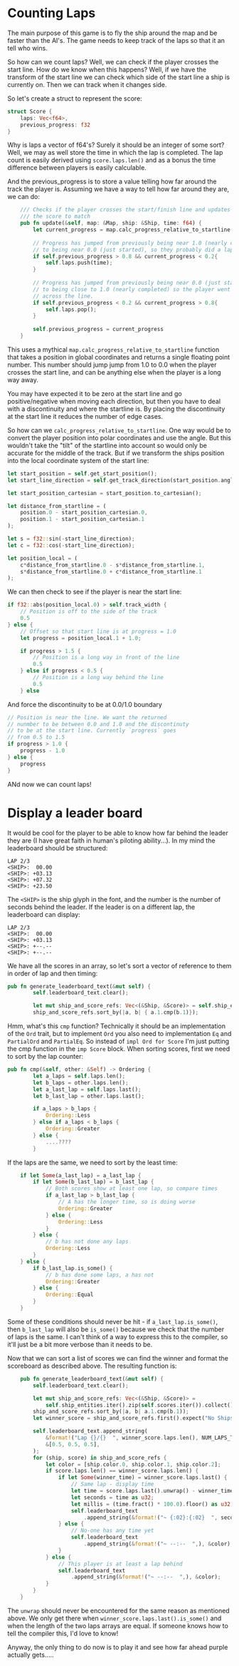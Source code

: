 # Counting Laps

The main purpose of this game is to fly the ship around the map and
be faster than the AI's. The game needs to keep track of the laps so
that it an tell who wins.

So how can we count laps? Well, we can check if the player crosses
the start line. How do we know when this happens? Well, if we have the
transform of the start line we can check which side of the start line
a ship is currently on. Then we can track when it changes side.

So let's create a struct to represent the score:
```rust
struct Score {
    laps: Vec<f64>,
    previous_progress: f32
}
```

Why is laps a vector of f64's? Surely it should be an integer of some
sort? Well, we may as well store the time in which the lap is completed.
The lap count is easily derived using `score.laps.len()` and as a bonus
the time difference between players is easily calculable.

And the previous_progress is to store a value telling how far around
the track the player is. Assuming we have a way to tell how far around
they are, we can do:

```rust
    /// Checks if the player crosses the start/finish line and updates
    /// the score to match
    pub fn update(&self, map: &Map, ship: &Ship, time: f64) {
        let current_progress = map.calc_progress_relative_to_startline((ship.position.x, ship.position.y));
        
        // Progress has jumped from previously being near 1.0 (nearly completed)
        // to being near 0.0 (just started), so they probably did a lap
        if self.previous_progress > 0.8 && current_progress < 0.2{
            self.laps.push(time);
        }
        
        // Progress has jumped from previously being near 0.0 (just started)
        // to being close to 1.0 (nearly completed) so the player went back
        // across the line.
        if self.previous_progress < 0.2 && current_progress > 0.8{
            self.laps.pop();
        }
        
        self.previous_progress = current_progress
    }
```

This uses a mythical `map.calc_progress_relative_to_startline` function that takes
a position in global coordinates and returns a single floating point
number. This number should jump jump from 1.0 to 0.0 when the player crosses the
start line, and can be anything else when the player is a long way away.

You may have expected it to be zero at the start line and go positive/negative when
moving each direction, but then you have to deal with a discontinuity and where the
startline is. By placing the discontinuity at the start line it reduces the number
of edge cases.

So how can we `calc_progress_relative_to_startline`. One way would be to convert
the player position into polar coordinates and use the angle. But this wouldn't
take the "tilt" of the startline into account so would only be accurate for the middle
of the track. But if we transform the ships position into the local coordinate
system of the start line:
```rust
let start_position = self.get_start_position();
let start_line_direction = self.get_track_direction(start_position.angle);

let start_position_cartesian = start_position.to_cartesian();

let distance_from_startline = (
    position.0 - start_position_cartesian.0,
    position.1 - start_position_cartesian.1
);

let s = f32::sin(-start_line_direction);
let c = f32::cos(-start_line_direction);

let position_local = (
    c*distance_from_startline.0 - s*distance_from_startline.1,
    s*distance_from_startline.0 + c*distance_from_startline.1
);
```

We can then check to see if the player is near the start line:

```rust
if f32::abs(position_local.0) > self.track_width {
    // Position is off to the side of the track
    0.5
} else {
    // Offset so that start line is at progress = 1.0
    let progress = position_local.1 + 1.0;

    if progress > 1.5 {
        // Position is a long way in front of the line
        0.5
    } else if progress < 0.5 {
        // Position is a long way behind the line
        0.5
    } else
```

And force the discontinuity to be at 0.0/1.0 boundary
```rust
// Position is near the line. We want the returned
// nunmber to be between 0.0 and 1.0 and the discontinuty
// to be at the start line. Currently `progress` goes
// from 0.5 to 1.5
if progress > 1.0 {
    progress - 1.0
} else {
    progress
}
```

ANd now we can count laps!

# Display a leader board
It would be cool for the player to be able to know how far behind the
leader they are (I have great faith in human's piloting ability...).
In my mind the leaderboard should be structured:
```
LAP 2/3
<SHIP>:  00.00
<SHIP>: +03.13
<SHIP>: +07.32
<SHIP>: +23.50

```
The `<SHIP>` is the ship glyph in the font, and the number is the number of
seconds behind the leader. If the leader is on a different lap, the leaderboard
can display:
```
LAP 2/3
<SHIP>:  00.00
<SHIP>: +03.13
<SHIP>: +--.--
<SHIP>: +--.--
```

We have all the scores in an array, so let's sort a vector of reference to them
in order of lap and then timing:
```rust
pub fn generate_leaderboard_text(&mut self) {
        self.leaderboard_text.clear();

        let mut ship_and_score_refs: Vec<(&Ship, &Score)> = self.ship_entities.iter().zip(self.scores.iter()).collect();
        ship_and_score_refs.sort_by(|a, b| { a.1.cmp(b.1)});
```

Hmm, what's this `cmp` function? Technically it should be an
implementation of the `Ord` trait, but to implement `Ord` you also
need to implementation `Eq` and `PartialOrd` and `PartialEq`. So
instead of `impl Ord for Score` I'm just putting the cmp function
in the `imp Score` block.
When sorting scores, first we need to sort by the lap counter:
```rust
pub fn cmp(&self, other: &Self) -> Ordering {
        let a_laps = self.laps.len();
        let b_laps = other.laps.len();
        let a_last_lap = self.laps.last();
        let b_last_lap = other.laps.last();

        if a_laps > b_laps {
            Ordering::Less
        } else if a_laps < b_laps {
            Ordering::Greater
        } else {
            ....????
        }
```
If the laps are the same, we need to sort by the least time:
```rust
    if let Some(a_last_lap) = a_last_lap {
        if let Some(b_last_lap) = b_last_lap {
            // Both scores show at least one lap, so compare times
            if a_last_lap > b_last_lap {
                // A has the longer time, so is doing worse
                Ordering::Greater
            } else {
                Ordering::Less
            }
        } else {
            // b has not done any laps
            Ordering::Less
        }
    } else {
        if b_last_lap.is_some() {
            // b has done some laps, a has not
            Ordering::Greater
        } else {
            Ordering::Equal
        }
    }
```
Some of these conditions should never be hit - if 
`a_last_lap.is_some()`, then `b_last_lap` will also be 
`is_some()` because we check that the number of laps is
the same. I can't think of a way to express this to the
compiler, so it'll just be a bit more verbose than it
needs to be.

Now that we can sort a list of scores we can find the winner and 
format the scoreboard as described above. The resulting function
is:
```rust
    pub fn generate_leaderboard_text(&mut self) {
        self.leaderboard_text.clear();

        let mut ship_and_score_refs: Vec<(&Ship, &Score)> =
            self.ship_entities.iter().zip(self.scores.iter()).collect();
        ship_and_score_refs.sort_by(|a, b| a.1.cmp(b.1));
        let winner_score = ship_and_score_refs.first().expect("No Ships").1;

        self.leaderboard_text.append_string(
            &format!("Lap {}/{}  ", winner_score.laps.len(), NUM_LAPS_TO_WIN),
            &[0.5, 0.5, 0.5],
        );
        for (ship, score) in ship_and_score_refs {
            let color = [ship.color.0, ship.color.1, ship.color.2];
            if score.laps.len() == winner_score.laps.len() {
                if let Some(winner_time) = winner_score.laps.last() {
                    // Same lap - display time
                    let time = score.laps.last().unwrap() - winner_time;
                    let seconds = time as u32;
                    let millis = (time.fract() * 100.0).floor() as u32;
                    self.leaderboard_text
                        .append_string(&format!("~ {:02}:{:02}  ", seconds, millis), &color);
                } else {
                    // No-one has any time yet
                    self.leaderboard_text
                        .append_string(&format!("~ --:--  ",), &color);
                }
            } else {
                // This player is at least a lap behind
                self.leaderboard_text
                    .append_string(&format!("~ --:--  ",), &color);
            }
        }
    }
```
The `unwrap` should never be encountered for the same reason as
mentioned above. We only get there when 
`winner_score.laps.last().is_some()` and when the length of the two laps arrays are equal. If someone knows how to tell the compiler this,
I'd love to know!

Anyway, the only thing to do now is to play it and see how far ahead
purple actually gets.....

<canvas id="swoop/swoop_counting_laps"></canvas>


